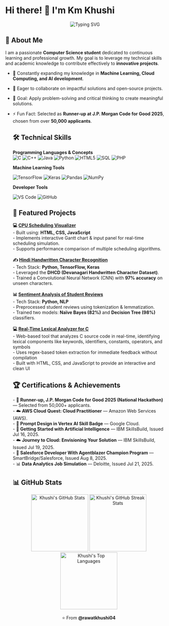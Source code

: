 
  <h1>Hi there! 👋 I'm Km Khushi</h1>
    <div align="center">
    <img src="https://readme-typing-svg.herokuapp.com?font=Fira+Code&pause=1000&color=36BCF7&width=435&lines=Computer+Science+Student;Machine+Learning+Enthusiast;Problem+Solver+%26+Innovator" alt="Typing SVG" />
  </div>

  <h2>🚀 About Me</h2>
  I am a passionate <b>Computer Science student</b> dedicated to continuous learning and professional growth. My goal is to leverage my technical skills and academic knowledge to contribute effectively to <b>innovative projects</b>.<br>

    
     
- 🌱 Constantly expanding my knowledge in **Machine Learning, Cloud Computing, and AI development**.  
- 👯 Eager to collaborate on impactful solutions and open-source projects.  
- 🎯 Goal: Apply problem-solving and critical thinking to create meaningful solutions.  
- ⚡ Fun Fact: Selected as **Runner-up at J.P. Morgan Code for Good 2025**, chosen from over **50,000 applicants**.  

  

  <h2>🛠️ Technical Skills</h2>
  <b>Programming Languages & Concepts</b><br>
  <div align="left">
    <img src="https://img.shields.io/badge/C-00599C?style=for-the-badge&logo=c&logoColor=white" alt="C"/>
    <img src="https://img.shields.io/badge/C++-00599C?style=for-the-badge&logo=c%2B%2B&logoColor=white" alt="C++"/>
    <img src="https://img.shields.io/badge/Java-ED8B00?style=for-the-badge&logo=java&logoColor=white" alt="Java"/>
    <img src="https://img.shields.io/badge/Python-3776AB?style=for-the-badge&logo=python&logoColor=white" alt="Python"/>
    <img src="https://img.shields.io/badge/HTML5-E34F26?style=for-the-badge&logo=html5&logoColor=white" alt="HTML5"/>
    <img src="https://img.shields.io/badge/SQL-316192?style=for-the-badge&logo=postgresql&logoColor=white" alt="SQL"/>
    <img src="https://img.shields.io/badge/PHP-777BB4?style=for-the-badge&logo=php&logoColor=white" alt="PHP"/>
  </div>

  <b>Machine Learning Tools</b><br>
  <div align="left">
    <img src="https://img.shields.io/badge/TensorFlow-FF6F00?style=for-the-badge&logo=tensorflow&logoColor=white" alt="TensorFlow"/>
    <img src="https://img.shields.io/badge/Keras-D00000?style=for-the-badge&logo=keras&logoColor=white" alt="Keras"/>
    <img src="https://img.shields.io/badge/Pandas-150458?style=for-the-badge&logo=pandas&logoColor=white" alt="Pandas"/>
    <img src="https://img.shields.io/badge/NumPy-013243?style=for-the-badge&logo=NumPy&logoColor=white" alt="NumPy"/>
  </div>

  <b>Developer Tools</b><br>
  <div align="left">
    <img src="https://img.shields.io/badge/VS_Code-0078D4?style=for-the-badge&logo=visual%20studio%20code&logoColor=white" alt="VS Code"/>
    <img src="https://img.shields.io/badge/GitHub-100000?style=for-the-badge&logo=github&logoColor=white" alt="GitHub"/>
  </div>

  <h2>🌟 Featured Projects</h2>
  <b>💻 <a href="https://github.com/rawatkhushi04/CPU-Scheduling-Visualizer">CPU Scheduling Visualizer</a></b><br>
  - Built using: <b>HTML, CSS, JavaScript</b><br>
  - Implements interactive Gantt chart & input panel for real-time scheduling simulation.<br>
  - Supports performance comparison of multiple scheduling algorithms.<br>
  <br>
  <b>✍️ <a href="https://github.com/rawatkhushi04/Hindi-Handwritten-Character-Recognition">Hindi Handwritten Character Recognition</a></b><br>
  - Tech Stack: <b>Python, TensorFlow, Keras</b><br>
  - Leveraged the <b>DHCD (Devanagari Handwritten Character Dataset)</b>.<br>
  - Trained a Convolutional Neural Network (CNN) with <b>97% accuracy</b> on unseen characters.<br>
  <br>
  <b>📊 <a href="https://github.com/rawatkhushi04/Sentiment-Analysis-of-Student-Reviews">Sentiment Analysis of Student Reviews</a></b><br>
  - Tech Stack: <b>Python, NLP</b><br>
  - Preprocessed student reviews using tokenization & lemmatization.<br>
  - Trained two models: <b>Naïve Bayes (82%)</b> and <b>Decision Tree (98%)</b> classifiers.<br>
  <br>
  <b>💻 <a href="https://github.com/rawatkhushi04/Real-time-lexical-analyzer">Real-Time Lexical Analyzer for C</a></b><br>
  - Web-based tool that analyzes C source code in real-time, identifying lexical components like keywords, identifiers, constants, operators, and symbols<br>
  - Uses regex-based token extraction for immediate feedback without compilation<br>
  - Built with HTML, CSS, and JavaScript to provide an interactive and clean UI<br>

  <h2>🏆 Certifications & Achievements</h2>
  - 🥇 <b>Runner-up, J.P. Morgan Code for Good 2025 (National Hackathon)</b> — Selected from 50,000+ applicants.<br>
  - ☁️ <b>AWS Cloud Quest: Cloud Practitioner</b> — Amazon Web Services (AWS).<br>
  - 🧠 <b>Prompt Design in Vertex AI Skill Badge</b> — Google Cloud.<br>
  - 🧠 <b>Getting Started with Artificial Intelligence</b> — IBM SkillsBuild, Issued Jul 16, 2025.<br>
  - ☁️ <b>Journey to Cloud: Envisioning Your Solution</b> — IBM SkillsBuild, Issued Jul 19, 2025.<br>
  - 🏅 <b>Salesforce Developer With Agentblazer Champion Program</b> — SmartBridge/Salesforce, Issued Aug 8, 2025.<br>
  - 📊 <b>Data Analytics Job Simulation</b> — Deloitte, Issued Jul 21, 2025.<br>

  <h2>📊 GitHub Stats</h2>
  <div align="center">
    <img src="https://github-readme-stats.vercel.app/api?username=rawatkhushi04&show_icons=true&theme=radical" alt="Khushi's GitHub Stats" height="180"/>
    <img src="https://github-readme-streak-stats.demolab.com?user=rawatkhushi04&theme=radical" alt="Khushi's GitHub Streak Stats" height="180"/>
    <img src="https://github-readme-stats.vercel.app/api/top-langs/?username=rawatkhushi04&layout=compact&theme=radical" alt="Khushi's Top Languages" height="180"/>
  </div>
  <br>
  <div align="center">
    ⭐ From <b>@rawatkhushi04</b>
  </div>

</td>
